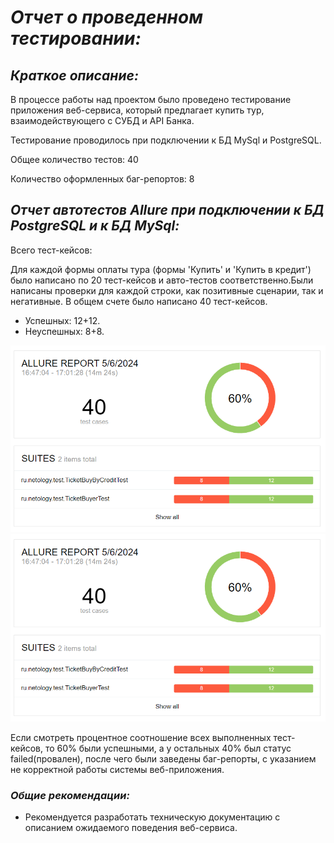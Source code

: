 # ***Отчет о проведенном тестировании:***
## ***Краткое описание:***
В процессе работы над проектом было проведено тестирование приложения веб-сервиса, который предлагает купить тур, взаимодействующего с СУБД и API Банка.

Тестирование проводилось при подключении к БД MySql и PostgreSQL.

Общее количество тестов: 40

Количество оформленных баг-репортов: 8

## ***Отчет автотестов Allure при подключении к БД PostgreSQL и к БД MySql:***

Всего тест-кейсов:

Для каждой формы оплаты тура (формы 'Купить' и 'Купить в кредит') было написано по 20 тест-кейсов и авто-тестов соответственно.Были написаны проверки для каждой строки, как позитивные сценарии, так и негативные. В общем счете было написано 40 тест-кейсов.

+ Успешных: 12+12.
+ Неуспешных: 8+8. 


![картинка](https://github.com/lilliya24/qa-diplom-/blob/main/scrin/Screenshot_6.png)
![картинка](https://github.com/lilliya24/qa-diplom-/blob/main/scrin/Screenshot_6.png)



Если смотреть процентное соотношение всех выполненных тест-кейсов, то 60% были успешными, а у остальных 40% был статус failed(провален), после чего были заведены баг-репорты, с указанием не корректной работы системы веб-приложения.

### ***Общие рекомендации:***
+ Рекомендуется разработать техническую документацию с описанием ожидаемого поведения веб-сервиса.




